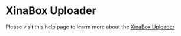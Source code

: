 # XinaBox Uploader

Please visit this help page to learm more about the [XinaBox Uploader](https://xinabox.cc/pages/xinabox-uploader)
